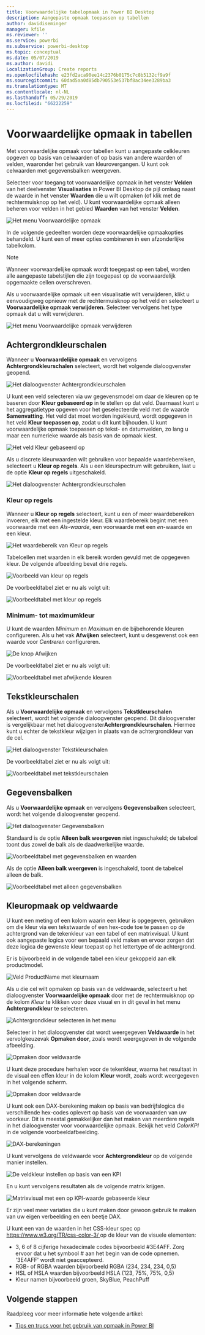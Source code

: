 ```yaml
---
title: Voorwaardelijke tabelopmaak in Power BI Desktop
description: Aangepaste opmaak toepassen op tabellen
author: davidiseminger
manager: kfile
ms.reviewer: ''
ms.service: powerbi
ms.subservice: powerbi-desktop
ms.topic: conceptual
ms.date: 05/07/2019
ms.author: davidi
LocalizationGroup: Create reports
ms.openlocfilehash: e23fd2aca90ee14c2376b0175c7c8b5132cf9a9f
ms.sourcegitcommit: 60dad5aa0d85db790553e537bf8ac34ee3289ba3
ms.translationtype: MT
ms.contentlocale: nl-NL
ms.lasthandoff: 05/29/2019
ms.locfileid: "66222259"
---
```

# <a name="conditional-formatting-in-tables"></a>Voorwaardelijke opmaak in tabellen 
Met voorwaardelijke opmaak voor tabellen kunt u aangepaste celkleuren opgeven op basis van celwaarden of op basis van andere waarden of velden, waaronder het gebruik van kleurovergangen. U kunt ook celwaarden met gegevensbalken weergeven. 

Selecteer voor toegang tot voorwaardelijke opmaak in het venster **Velden** van het deelvenster **Visualisaties** in Power BI Desktop de pijl omlaag naast de waarde in het venster **Waarden** die u wilt opmaken (of klik met de rechtermuisknop op het veld). U kunt voorwaardelijke opmaak alleen beheren voor velden in het gebied **Waarden** van het venster **Velden**.

![Het menu Voorwaardelijke opmaak](media/desktop-conditional-table-formatting/table-formatting-0-popup-menu.png)

In de volgende gedeelten worden deze voorwaardelijke opmaakopties behandeld. U kunt een of meer opties combineren in een afzonderlijke tabelkolom.

> [!NOTE]
> Wanneer voorwaardelijke opmaak wordt toegepast op een tabel, worden alle aangepaste tabelstijlen die zijn toegepast op de voorwaardelijk opgemaakte cellen overschreven.

Als u voorwaardelijke opmaak uit een visualisatie wilt verwijderen, klikt u eenvoudigweg opnieuw met de rechtermuisknop op het veld en selecteert u **Voorwaardelijke opmaak verwijderen**. Selecteer vervolgens het type opmaak dat u wilt verwijderen.

![Het menu Voorwaardelijke opmaak verwijderen](media/desktop-conditional-table-formatting/table-formatting-1-remove.png)

## <a name="background-color-scales"></a>Achtergrondkleurschalen

Wanneer u **Voorwaardelijke opmaak** en vervolgens **Achtergrondkleurschalen** selecteert, wordt het volgende dialoogvenster geopend.

![Het dialoogvenster Achtergrondkleurschalen](media/desktop-conditional-table-formatting/table-formatting-1-default-dialog.png)

U kunt een veld selecteren via uw gegevensmodel om daar de kleuren op te baseren door **Kleur gebaseerd op** in te stellen op dat veld. Daarnaast kunt u het aggregatietype opgeven voor het geselecteerde veld met de waarde **Samenvatting**. Het veld dat moet worden ingekleurd, wordt opgegeven in het veld **Kleur toepassen op**, zodat u dit kunt bijhouden. U kunt voorwaardelijke opmaak toepassen op tekst- en datumvelden, zo lang u maar een numerieke waarde als basis van de opmaak kiest.

![Het veld Kleur gebaseerd op](media/desktop-conditional-table-formatting/table-formatting-1-apply-color-to.png)

Als u discrete kleurwaarden wilt gebruiken voor bepaalde waardebereiken, selecteert u **Kleur op regels**. Als u een kleurspectrum wilt gebruiken, laat u de optie **Kleur op regels** uitgeschakeld. 

![Het dialoogvenster Achtergrondkleurschalen](media/desktop-conditional-table-formatting/table-formatting-1-color-by-rules-dialog.png)

### <a name="color-by-rules"></a>Kleur op regels

Wanneer u **Kleur op regels** selecteert, kunt u een of meer waardebereiken invoeren, elk met een ingestelde kleur.  Elk waardebereik begint met een voorwaarde met een *Als-waarde*, een voorwaarde met een *en*-waarde en een kleur.

![Het waardebereik van Kleur op regels](media/desktop-conditional-table-formatting/table-formatting-1-color-by-rules-if-value.png)

Tabelcellen met waarden in elk bereik worden gevuld met de opgegeven kleur. De volgende afbeelding bevat drie regels.

![Voorbeeld van kleur op regels](media/desktop-conditional-table-formatting/table-formatting-1-color-by-rules.png)

De voorbeeldtabel ziet er nu als volgt uit:

![Voorbeeldtabel met kleur op regels](media/desktop-conditional-table-formatting/table-formatting-1-color-by-rules-table.png)


### <a name="color-minimum-to-maximum"></a>Minimum- tot maximumkleur

U kunt de waarden *Minimum* en *Maximum* en de bijbehorende kleuren configureren. Als u het vak **Afwijken** selecteert, kunt u desgewenst ook een waarde voor *Centreren* configureren.

![De knop Afwijken](media/desktop-conditional-table-formatting/table-formatting-1-diverging.png)

De voorbeeldtabel ziet er nu als volgt uit:

![Voorbeeldtabel met afwijkende kleuren](media/desktop-conditional-table-formatting/table-formatting-1-diverging-table.png)

## <a name="font-color-scales"></a>Tekstkleurschalen

Als u **Voorwaardelijke opmaak** en vervolgens **Tekstkleurschalen** selecteert, wordt het volgende dialoogvenster geopend. Dit dialoogvenster is vergelijkbaar met het dialoogvenster**Achtergrondkleurschalen**. Hiermee kunt u echter de tekstkleur wijzigen in plaats van de achtergrondkleur van de cel.

![Het dialoogvenster Tekstkleurschalen](media/desktop-conditional-table-formatting/table-formatting-2-diverging.png)

De voorbeeldtabel ziet er nu als volgt uit:

![Voorbeeldtabel met tekstkleurschalen](media/desktop-conditional-table-formatting/table-formatting-2-table.png)

## <a name="data-bars"></a>Gegevensbalken

Als u **Voorwaardelijke opmaak** en vervolgens **Gegevensbalken** selecteert, wordt het volgende dialoogvenster geopend. 

![Het dialoogvenster Gegevensbalken](media/desktop-conditional-table-formatting/table-formatting-3-default.png)

Standaard is de optie **Alleen balk weergeven** niet ingeschakeld; de tabelcel toont dus zowel de balk als de daadwerkelijke waarde.

![Voorbeeldtabel met gegevensbalken en waarden](media/desktop-conditional-table-formatting/table-formatting-3-default-table.png)

Als de optie **Alleen balk weergeven** is ingeschakeld, toont de tabelcel alleen de balk.

![Voorbeeldtabel met alleen gegevensbalken](media/desktop-conditional-table-formatting/table-formatting-3-default-table-bars.png)

## <a name="color-formatting-by-field-value"></a>Kleuropmaak op veldwaarde

U kunt een meting of een kolom waarin een kleur is opgegeven, gebruiken om die kleur via een tekstwaarde of een hex-code toe te passen op de achtergrond van de tekenkleur van een tabel of een matrixvisual. U kunt ook aangepaste logica voor een bepaald veld maken en ervoor zorgen dat deze logica de gewenste kleur toepast op het lettertype of de achtergrond.

Er is bijvoorbeeld in de volgende tabel een kleur gekoppeld aan elk productmodel. 

![Veld ProductName met kleurnaam](media/desktop-conditional-table-formatting/conditional-table-formatting_01.png)

Als u die cel wilt opmaken op basis van de veldwaarde, selecteert u het dialoogvenster **Voorwaardelijke opmaak** door met de rechtermuisknop op de kolom *Kleur* te klikken voor deze visual en in dit geval in het menu **Achtergrondkleur** te selecteren. 

![Achtergrondkleur selecteren in het menu](media/desktop-conditional-table-formatting/conditional-table-formatting_02.png)

Selecteer in het dialoogvenster dat wordt weergegeven **Veldwaarde** in het vervolgkeuzevak **Opmaken door**, zoals wordt weergegeven in de volgende afbeelding.

![Opmaken door veldwaarde](media/desktop-conditional-table-formatting/conditional-table-formatting_03.png)

U kunt deze procedure herhalen voor de tekenkleur, waarna het resultaat in de visual een effen kleur in de kolom **Kleur** wordt, zoals wordt weergegeven in het volgende scherm.

![Opmaken door veldwaarde](media/desktop-conditional-table-formatting/conditional-table-formatting_04.png)

U kunt ook een DAX-berekening maken op basis van bedrijfslogica die verschillende hex-codes oplevert op basis van de voorwaarden van uw voorkeur. Dit is meestal gemakkelijker dan het maken van meerdere regels in het dialoogvenster voor voorwaardelijke opmaak. Bekijk het veld *ColorKPI* in de volgende voorbeeldafbeelding.

![DAX-berekeningen](media/desktop-conditional-table-formatting/conditional-table-formatting_05.png)

U kunt vervolgens de veldwaarde voor **Achtergrondkleur** op de volgende manier instellen.

![De veldkleur instellen op basis van een KPI](media/desktop-conditional-table-formatting/conditional-table-formatting_06.png)

En u kunt vervolgens resultaten als de volgende matrix krijgen.

![Matrixvisual met een op KPI-waarde gebaseerde kleur](media/desktop-conditional-table-formatting/conditional-table-formatting_07.png)

Er zijn veel meer variaties die u kunt maken door gewoon gebruik te maken van uw eigen verbeelding en een beetje DAX.

U kunt een van de waarden in het CSS-kleur spec op [ https://www.w3.org/TR/css-color-3/ ](https://www.w3.org/TR/css-color-3/) op de kleur van de visuele elementen:
* 3, 6 of 8 cijferige hexadecimale codes bijvoorbeeld #3E4AFF. Zorg ervoor dat u het symbool # aan het begin van de code opnemen. '3E4AFF' wordt niet geaccepteerd. 
* RGB- of RGBA waarden bijvoorbeeld RGBA (234, 234, 234, 0,5)
* HSL of HSLA waarden bijvoorbeeld HSLA (123, 75%, 75%, 0,5)
* Kleur namen bijvoorbeeld groen, SkyBlue, PeachPuff 

## <a name="next-steps"></a>Volgende stappen
Raadpleeg voor meer informatie hete volgende artikel:  

* [Tips en trucs voor het gebruik van opmaak in Power BI](visuals/service-tips-and-tricks-for-color-formatting.md)  

